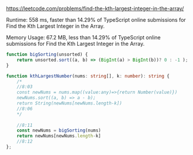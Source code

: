 https://leetcode.com/problems/find-the-kth-largest-integer-in-the-array/



Runtime: 558 ms, faster than 14.29% of TypeScript online submissions for Find the Kth Largest Integer in the Array.

Memory Usage: 67.2 MB, less than 14.29% of TypeScript online submissions for Find the Kth Largest Integer in the Array.



```typescript
function bigSorting(unsorted) {
    return unsorted.sort((a, b) => (BigInt(a) > BigInt(b))? 0 : -1 );
}

function kthLargestNumber(nums: string[], k: number): string {
    /*
    //8:03
    const newNums = nums.map((value:any)=>{return Number(value)})
    newNums.sort((a, b) => a - b);
    return String(newNums[newNums.length-k])
    //8:06
    */
    
    //8:11
    const newNums = bigSorting(nums)
    return newNums[newNums.length-k]
    //8:12
};
```
